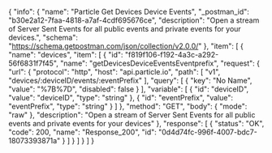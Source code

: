 {
  "info": {
    "name": "Particle Get Devices Device Events",
    "_postman_id": "b30e2a12-7faa-4818-a7af-4cdf695676ce",
    "description": "Open a stream of Server Sent Events for all public events and private events for your devices.",
    "schema": "https://schema.getpostman.com/json/collection/v2.0.0/"
  },
  "item": [
    {
      "name": "devices",
      "item": [
        {
          "id": "f819f106-f192-4a3c-a292-56f6831f7f45",
          "name": "getDevicesDeviceEventsEventprefix",
          "request": {
            "url": {
              "protocol": "http",
              "host": "api.particle.io",
              "path": [
                "v1",
                "devices/:deviceID/events/:eventPrefix"
              ],
              "query": [
                {
                  "key": "No Name",
                  "value": "%7B%7D",
                  "disabled": false
                }
              ],
              "variable": [
                {
                  "id": "deviceID",
                  "value": "deviceID",
                  "type": "string"
                },
                {
                  "id": "eventPrefix",
                  "value": "eventPrefix",
                  "type": "string"
                }
              ]
            },
            "method": "GET",
            "body": {
              "mode": "raw"
            },
            "description": "Open a stream of Server Sent Events for all public events and private events for your devices"
          },
          "response": [
            {
              "status": "OK",
              "code": 200,
              "name": "Response_200",
              "id": "0d4d74fc-996f-4007-bdc7-18073393871a"
            }
          ]
        }
      ]
    }
  ]
}